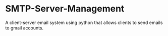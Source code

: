 # SMTP-Server-Management
A client-server email system using python that allows clients to send emails to gmail accounts.

